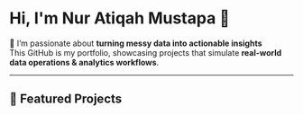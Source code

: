 # Hi, I'm Nur Atiqah Mustapa 👋

🎯 I’m passionate about **turning messy data into actionable insights**   
    This GitHub is my portfolio, showcasing projects that simulate **real-world data operations & analytics workflows**.

---

## 🚀 Featured Projects
